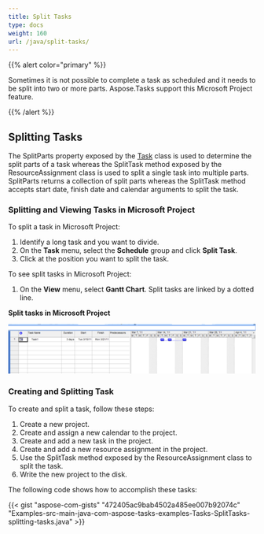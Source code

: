 ```yaml
---
title: Split Tasks
type: docs
weight: 160
url: /java/split-tasks/
---
```


{{% alert color="primary" %}} 

Sometimes it is not possible to complete a task as scheduled and it needs to be split into two or more parts. Aspose.Tasks support this Microsoft Project feature.

{{% /alert %}} 
## **Splitting Tasks**
The SplitParts property exposed by the [Task](https://apireference.aspose.com/tasks/java/com.aspose.tasks/Task/) class is used to determine the split parts of a task whereas the SplitTask method exposed by the ResourceAssignment class is used to split a single task into multiple parts. SplitParts returns a collection of split parts whereas the SplitTask method accepts start date, finish date and calendar arguments to split the task.
### **Splitting and Viewing Tasks in Microsoft Project**
To split a task in Microsoft Project:

1. Identify a long task and you want to divide.
2. On the **Task** menu, select the **Schedule** group and click **Split Task**.
3. Click at the position you want to split the task.

To see split tasks in Microsoft Project:

1. On the **View** menu, select **Gantt Chart**.
   Split tasks are linked by a dotted line. 

**Split tasks in Microsoft Project**

![split task in Microsoft Project](split-tasks_1.png)

### **Creating and Splitting Task**
To create and split a task, follow these steps:

1. Create a new project.
2. Create and assign a new calendar to the project.
3. Create and add a new task in the project.
4. Create and add a new resource assignment in the project.
5. Use the SplitTask method exposed by the ResourceAssignment class to split the task.
6. Write the new project to the disk.

The following code shows how to accomplish these tasks:

{{< gist "aspose-com-gists" "472405ac9bab4502a485ee007b92074c" "Examples-src-main-java-com-aspose-tasks-examples-Tasks-SplitTasks-splitting-tasks.java" >}}
